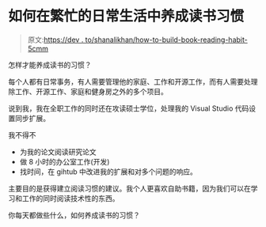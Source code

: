 # 如何在繁忙的日常生活中养成读书习惯

> 原文:[https://dev . to/shanalikhan/how-to-build-book-reading-habit-5cmm](https://dev.to/shanalikhan/how-to-build-book-reading-habit-5cmm)

怎样才能养成读书的习惯？

每个人都有日常事务，有人需要管理他的家庭、工作和开源工作，而有人需要处理除工作、开源工作、家庭和健身房之外的多个项目。

说到我，我在全职工作的同时还在攻读硕士学位，处理我的 Visual Studio 代码设置同步扩展。

我不得不

*   为我的论文阅读研究论文
*   做 8 小时的办公室工作(开发)
*   找时间，在 gihtub 中改进我的扩展和对多个问题的响应。

主要目的是获得建立阅读习惯的建议。我个人更喜欢自助书籍，因为我们可以在学习和工作的同时阅读技术性的东西。

你每天都做些什么，如何养成读书的习惯？